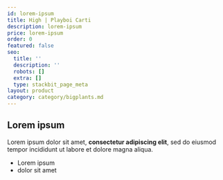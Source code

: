 ```yaml
---
id: lorem-ipsum
title: High | Playboi Carti
description: lorem-ipsum
price: lorem-ipsum
order: 0
featured: false
seo:
  title: ''
  description: ''
  robots: []
  extra: []
  type: stackbit_page_meta
layout: product
category: category/bigplants.md
---
```

## Lorem ipsum

Lorem ipsum dolor sit amet, **consectetur adipiscing elit**, sed do eiusmod tempor incididunt ut labore et dolore magna aliqua.

- Lorem ipsum
- dolor sit amet